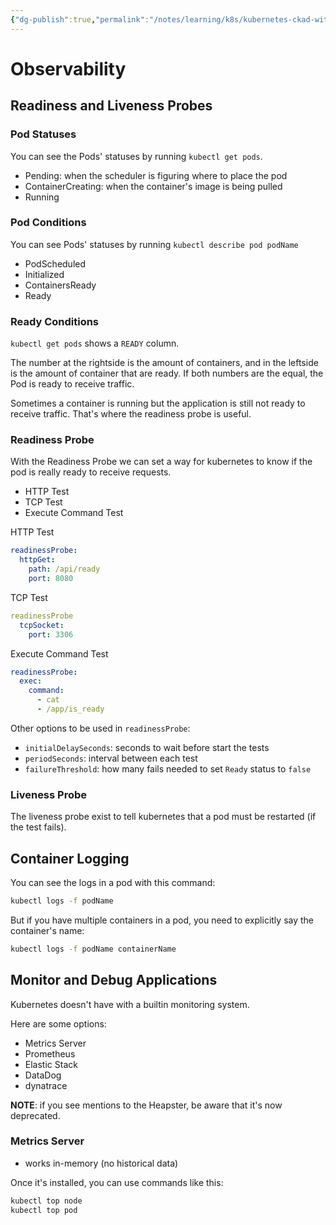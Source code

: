 ```yaml
---
{"dg-publish":true,"permalink":"/notes/learning/k8s/kubernetes-ckad-with-tests/05-observability/"}
---
```


# Observability

## Readiness and Liveness Probes

### Pod Statuses

You can see the Pods' statuses by running `kubectl get pods`.

- Pending: when the scheduler is figuring where to place the pod
- ContainerCreating: when the container's image is being pulled
- Running

### Pod Conditions

You can see Pods' statuses by running `kubectl describe pod podName`

- PodScheduled
- Initialized
- ContainersReady
- Ready


### Ready Conditions

`kubectl get pods` shows a `READY` column.

The number at the rightside is the amount of containers, and in the leftside is the amount of container that are ready. If both numbers are the equal, the Pod is ready to receive traffic.

Sometimes a container is running but the application is still not ready to receive traffic. That's where the readiness probe is useful.


### Readiness Probe

With the Readiness Probe we can set a way for kubernetes to know if the pod is really ready to receive requests.

- HTTP Test
- TCP Test
- Execute Command Test

HTTP Test
```yaml
readinessProbe:
  httpGet:
    path: /api/ready
    port: 8080
```

TCP Test
```yaml
readinessProbe
  tcpSocket:
    port: 3306
```

Execute Command Test
```yaml
readinessProbe:
  exec:
    command:
      - cat
      - /app/is_ready
```

Other options to be used in `readinessProbe`:

- `initialDelaySeconds`: seconds to wait before start the tests
- `periodSeconds`: interval between each test
- `failureThreshold`: how many fails needed to set `Ready` status to `false`


### Liveness Probe

The liveness probe exist to tell kubernetes that a pod must be restarted (if the test fails).


## Container Logging

You can see the logs in a pod with this command:
```bash
kubectl logs -f podName
```

But if you have multiple containers in a pod, you need to explicitly say the container's name:
```bash
kubectl logs -f podName containerName
```


## Monitor and Debug Applications

Kubernetes doesn't have with a builtin monitoring system.

Here are some options:

- Metrics Server
- Prometheus
- Elastic Stack
- DataDog
- dynatrace

**NOTE**: if you see mentions to the Heapster, be aware that it's now deprecated.

### Metrics Server

- works in-memory (no historical data)

Once it's installed, you can use commands like this:
```bash
kubectl top node
kubectl top pod
```